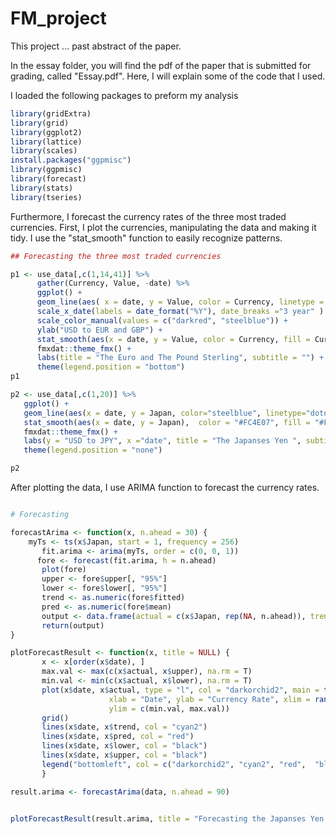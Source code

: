 # FM_project
 This project ... past abstract of the paper. 
 
 In the essay folder, you will find the pdf of the paper that is submitted for grading, called "Essay.pdf". Here, I will explain some of the code that I used. 
 
I loaded the following packages to preform my analysis 
 
```r
library(gridExtra)
library(grid)
library(ggplot2)
library(lattice)
library(scales)
install.packages("ggpmisc")
library(ggpmisc)
library(forecast)
library(stats)
library(tseries)

```

Furthermore, I forecast the currency rates of the three most traded currencies.
First, I plot the currencies, manipulating the data and making it tidy. I use the "stat_smooth" function to easily recognize patterns. 

```r
## Forecasting the three most traded currencies 

p1 <- use_data[,c(1,14,41)] %>% 
      gather(Currency, Value, -date) %>% 
      ggplot() +
      geom_line(aes( x = date, y = Value, color = Currency, linetype = Currency), size = 1) + 
      scale_x_date(labels = date_format("%Y"), date_breaks ="3 year" ) + 
      scale_color_manual(values = c("darkred", "steelblue")) + 
      ylab("USD to EUR and GBP") + 
      stat_smooth(aes(x = date, y = Value, color = Currency, fill = Currency, method = "loess")) +
      fmxdat::theme_fmx() +
      labs(title = "The Euro and The Pound Sterling", subtitle = "") + 
      theme(legend.position = "bottom") 
p1
 ```
 
 ```r
p2 <- use_data[,c(1,20)] %>% 
    ggplot() +
    geom_line(aes(x = date, y = Japan, color="steelblue", linetype="dotdash")) + 
    stat_smooth(aes(x = date, y = Japan),  color = "#FC4E07", fill = "#FC4E07", size=1, linetype = 11, method = "loess") +
    fmxdat::theme_fmx() +
    labs(y = "USD to JPY", x ="date", title = "The Japanses Yen ", subtitle = "") +
    theme(legend.position = "none") 

p2
```
After plotting the data, I use ARIMA function to forecast the currency rates. 

```r

# Forecasting 

forecastArima <- function(x, n.ahead = 30) {
    myTs <- ts(x$Japan, start = 1, frequency = 256)
       fit.arima <- arima(myTs, order = c(0, 0, 1))
      fore <- forecast(fit.arima, h = n.ahead)
       plot(fore)
       upper <- fore$upper[, "95%"]
       lower <- fore$lower[, "95%"]
       trend <- as.numeric(fore$fitted)
       pred <- as.numeric(fore$mean)
       output <- data.frame(actual = c(x$Japan, rep(NA, n.ahead)), trend = c(trend, rep(NA, n.ahead)), pred = c(rep(NA, nrow(x)), pred), lower = c(rep(NA, nrow(x)), lower), upper = c(rep(NA, nrow(x)), upper), date = c(x$date,max(x$date) +(1:n.ahead))) 
       return(output)
}

plotForecastResult <- function(x, title = NULL) {
       x <- x[order(x$date), ]
       max.val <- max(c(x$actual, x$upper), na.rm = T)
       min.val <- min(c(x$actual, x$lower), na.rm = T)
       plot(x$date, x$actual, type = "l", col = "darkorchid2", main = title, 
                      xlab = "Date", ylab = "Currency Rate", xlim = range(x$date), 
                      ylim = c(min.val, max.val))
       grid()
       lines(x$date, x$trend, col = "cyan2")
       lines(x$date, x$pred, col = "red")
       lines(x$date, x$lower, col = "black")
       lines(x$date, x$upper, col = "black")
       legend("bottomleft", col = c("darkorchid2", "cyan2", "red",  "black"), lty = 1, c("Actual", "Trend", "Forecast", "Lower/Upper Bound"))
       }

result.arima <- forecastArima(data, n.ahead = 90)


plotForecastResult(result.arima, title = "Forecasting the Japanses Yen with ARIMA")
```